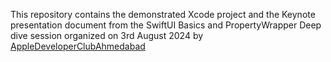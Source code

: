 This repository contains the demonstrated Xcode project and the Keynote presentation document from the SwiftUI Basics and PropertyWrapper Deep dive session organized on 3rd August 2024 by [AppleDeveloperClubAhmedabad](https://www.meetup.com/apple-developers-club/photos/34760695/?notificationId=1401056465507762176)
